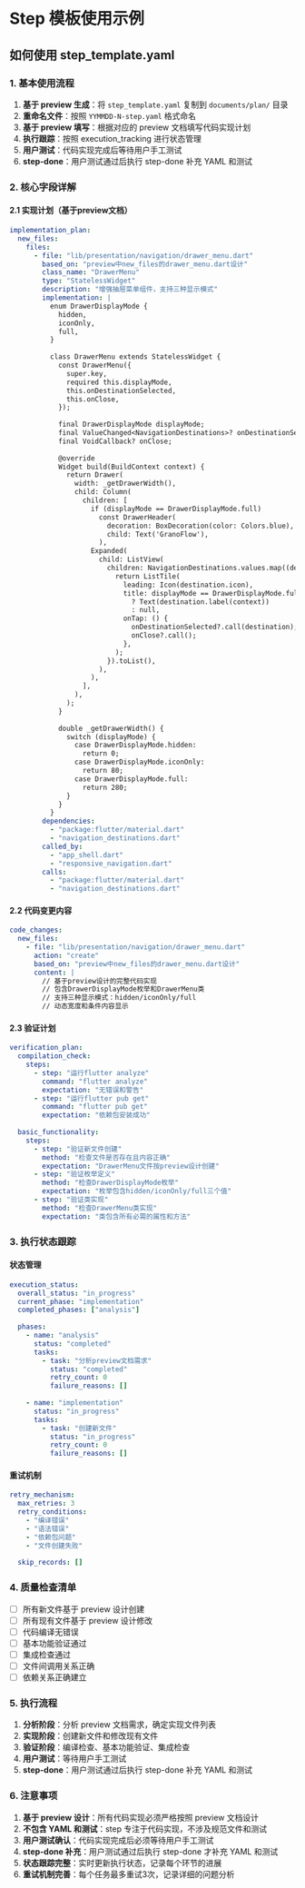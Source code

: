 # Step 模板使用示例

## 如何使用 step_template.yaml

### 1. 基本使用流程

1. **基于 preview 生成**：将 `step_template.yaml` 复制到 `documents/plan/` 目录
2. **重命名文件**：按照 `YYMMDD-N-step.yaml` 格式命名
3. **基于 preview 填写**：根据对应的 preview 文档填写代码实现计划
4. **执行跟踪**：按照 execution_tracking 进行状态管理
5. **用户测试**：代码实现完成后等待用户手工测试
6. **step-done**：用户测试通过后执行 step-done 补充 YAML 和测试

### 2. 核心字段详解

#### 2.1 实现计划（基于preview文档）

```yaml
implementation_plan:
  new_files:
    files:
      - file: "lib/presentation/navigation/drawer_menu.dart"
        based_on: "preview中new_files的drawer_menu.dart设计"
        class_name: "DrawerMenu"
        type: "StatelessWidget"
        description: "增强抽屉菜单组件，支持三种显示模式"
        implementation: |
          enum DrawerDisplayMode {
            hidden,
            iconOnly,
            full,
          }
          
          class DrawerMenu extends StatelessWidget {
            const DrawerMenu({
              super.key,
              required this.displayMode,
              this.onDestinationSelected,
              this.onClose,
            });
            
            final DrawerDisplayMode displayMode;
            final ValueChanged<NavigationDestinations>? onDestinationSelected;
            final VoidCallback? onClose;
            
            @override
            Widget build(BuildContext context) {
              return Drawer(
                width: _getDrawerWidth(),
                child: Column(
                  children: [
                    if (displayMode == DrawerDisplayMode.full)
                      const DrawerHeader(
                        decoration: BoxDecoration(color: Colors.blue),
                        child: Text('GranoFlow'),
                      ),
                    Expanded(
                      child: ListView(
                        children: NavigationDestinations.values.map((destination) {
                          return ListTile(
                            leading: Icon(destination.icon),
                            title: displayMode == DrawerDisplayMode.full 
                              ? Text(destination.label(context))
                              : null,
                            onTap: () {
                              onDestinationSelected?.call(destination);
                              onClose?.call();
                            },
                          );
                        }).toList(),
                      ),
                    ),
                  ],
                ),
              );
            }
            
            double _getDrawerWidth() {
              switch (displayMode) {
                case DrawerDisplayMode.hidden:
                  return 0;
                case DrawerDisplayMode.iconOnly:
                  return 80;
                case DrawerDisplayMode.full:
                  return 280;
              }
            }
          }
        dependencies:
          - "package:flutter/material.dart"
          - "navigation_destinations.dart"
        called_by:
          - "app_shell.dart"
          - "responsive_navigation.dart"
        calls:
          - "package:flutter/material.dart"
          - "navigation_destinations.dart"
```

#### 2.2 代码变更内容

```yaml
code_changes:
  new_files:
    - file: "lib/presentation/navigation/drawer_menu.dart"
      action: "create"
      based_on: "preview中new_files的drawer_menu.dart设计"
      content: |
        // 基于preview设计的完整代码实现
        // 包含DrawerDisplayMode枚举和DrawerMenu类
        // 支持三种显示模式：hidden/iconOnly/full
        // 动态宽度和条件内容显示
```

#### 2.3 验证计划

```yaml
verification_plan:
  compilation_check:
    steps:
      - step: "运行flutter analyze"
        command: "flutter analyze"
        expectation: "无错误和警告"
      - step: "运行flutter pub get"
        command: "flutter pub get"
        expectation: "依赖包安装成功"
  
  basic_functionality:
    steps:
      - step: "验证新文件创建"
        method: "检查文件是否存在且内容正确"
        expectation: "DrawerMenu文件按preview设计创建"
      - step: "验证枚举定义"
        method: "检查DrawerDisplayMode枚举"
        expectation: "枚举包含hidden/iconOnly/full三个值"
      - step: "验证类实现"
        method: "检查DrawerMenu类实现"
        expectation: "类包含所有必需的属性和方法"
```

### 3. 执行状态跟踪

#### 状态管理
```yaml
execution_status:
  overall_status: "in_progress"
  current_phase: "implementation"
  completed_phases: ["analysis"]
  
  phases:
    - name: "analysis"
      status: "completed"
      tasks:
        - task: "分析preview文档需求"
          status: "completed"
          retry_count: 0
          failure_reasons: []
    
    - name: "implementation"
      status: "in_progress"
      tasks:
        - task: "创建新文件"
          status: "in_progress"
          retry_count: 0
          failure_reasons: []
```

#### 重试机制
```yaml
retry_mechanism:
  max_retries: 3
  retry_conditions:
    - "编译错误"
    - "语法错误"
    - "依赖包问题"
    - "文件创建失败"
  
  skip_records: []
```

### 4. 质量检查清单

- [ ] 所有新文件基于 preview 设计创建
- [ ] 所有现有文件基于 preview 设计修改
- [ ] 代码编译无错误
- [ ] 基本功能验证通过
- [ ] 集成检查通过
- [ ] 文件间调用关系正确
- [ ] 依赖关系正确建立

### 5. 执行流程

1. **分析阶段**：分析 preview 文档需求，确定实现文件列表
2. **实现阶段**：创建新文件和修改现有文件
3. **验证阶段**：编译检查、基本功能验证、集成检查
4. **用户测试**：等待用户手工测试
5. **step-done**：用户测试通过后执行 step-done 补充 YAML 和测试

### 6. 注意事项

1. **基于 preview 设计**：所有代码实现必须严格按照 preview 文档设计
2. **不包含 YAML 和测试**：step 专注于代码实现，不涉及规范文件和测试
3. **用户测试确认**：代码实现完成后必须等待用户手工测试
4. **step-done 补充**：用户测试通过后执行 step-done 才补充 YAML 和测试
5. **状态跟踪完整**：实时更新执行状态，记录每个环节的进展
6. **重试机制完善**：每个任务最多重试3次，记录详细的问题分析
